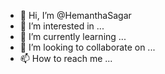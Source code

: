 - 👋 Hi, I’m @HemanthaSagar
- 👀 I’m interested in ...
- 🌱 I’m currently learning ...
- 💞️ I’m looking to collaborate on ...
- 📫 How to reach me ...

<!---
HemanthaSagar/HemanthaSagar is a ✨ special ✨ repository because its `README.md` (this file) appears on your GitHub profile.
You can click the Preview link to take a look at your changes.
--->
